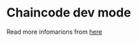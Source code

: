 # Chaincode dev mode

Read more infomarions from [here](https://medium.com/@itseranga/test-hyperledger-fabric-chaincode-in-dev-environment-8794096b5df2)
